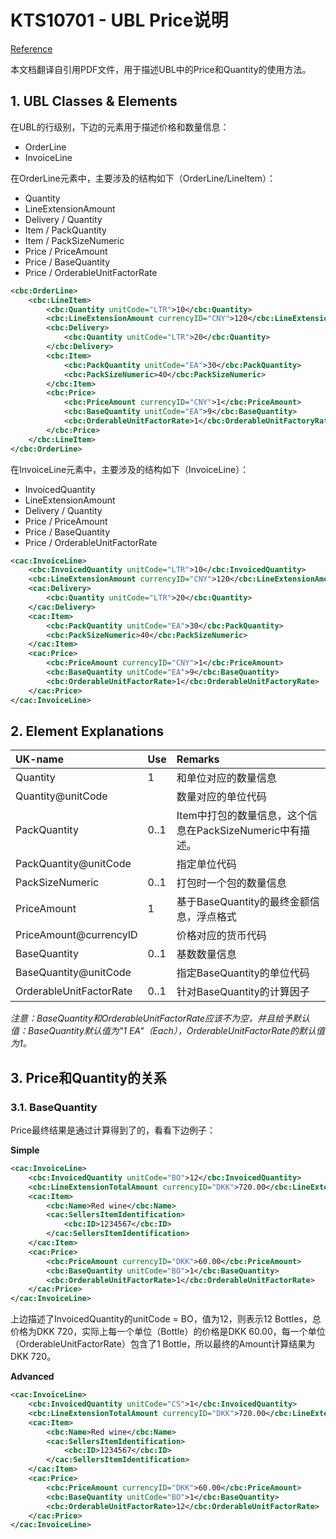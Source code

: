 # KTS10701 - UBL Price说明

[Reference](http://www.oioubl.info/documents/en/en/Guidelines/OIOUBL_GUIDE_PRICES.pdf)

本文档翻译自引用PDF文件，用于描述UBL中的Price和Quantity的使用方法。

## 1. UBL Classes & Elements

在UBL的行级别，下边的元素用于描述价格和数量信息：

* OrderLine
* InvoiceLine

在OrderLine元素中，主要涉及的结构如下（OrderLine/LineItem）：

* Quantity
* LineExtensionAmount
* Delivery / Quantity
* Item / PackQuantity
* Item / PackSizeNumeric
* Price / PriceAmount
* Price / BaseQuantity
* Price / OrderableUnitFactorRate

```xml
<cbc:OrderLine>
    <cbc:LineItem>
        <cbc:Quantity unitCode="LTR">10</cbc:Quantity>
        <cbc:LineExtensionAmount currencyID="CNY">120</cbc:LineExtensionAmount>
        <cbc:Delivery>
            <cbc:Quantity unitCode="LTR">20</cbc:Quantity>
        </cbc:Delivery>
        <cbc:Item>
            <cbc:PackQuantity unitCode="EA">30</cbc:PackQuantity>                
            <cbc:PackSizeNumeric>40</cbc:PackSizeNumeric>
        </cbc:Item>
        <cbc:Price>
            <cbc:PriceAmount currencyID="CNY">1</cbc:PriceAmount>
            <cbc:BaseQuantity unitCode="EA">9</cbc:BaseQuantity>
            <cbc:OrderableUnitFactorRate>1</cbc:OrderableUnitFactoryRate>
        </cbc:Price>
    </cbc:LineItem>
</cbc:OrderLine>
```

在InvoiceLine元素中，主要涉及的结构如下（InvoiceLine）：

* InvoicedQuantity
* LineExtensionAmount
* Delivery / Quantity
* Price / PriceAmount
* Price / BaseQuantity
* Price / OrderableUnitFactorRate

```xml
<cac:InvoiceLine>
    <cbc:InvoicedQuantity unitCode="LTR">10</cbc:InvoicedQuantity>
    <cbc:LineExtensionAmount currencyID="CNY">120</cbc:LineExtensionAmount>
    <cac:Delivery>
        <cbc:Quantity unitCode="LTR">20</cbc:Quantity>
    </cac:Delivery>
    <cac:Item>
        <cbc:PackQuantity unitCode="EA">30</cbc:PackQuantity>
        <cbc:PackSizeNumeric>40</cbc:PackSizeNumeric>
    </cac:Item>
    <cac:Price>
        <cbc:PriceAmount currencyID="CNY">1</cbc:PriceAmount>
        <cbc:BaseQuantity unitCode="EA">9</cbc:BaseQuantity>
        <cbc:OrderableUnitFactorRate>1</cbc:OrderableUnitFactoryRate>
    </cac:Price>
</cac:InvoiceLine>
```

## 2. Element Explanations

| UK-name | Use | Remarks |
| :--- | :--- | :--- |
| Quantity | 1 | 和单位对应的数量信息 |
| Quantity@unitCode |  | 数量对应的单位代码 |
| PackQuantity | 0..1 | Item中打包的数量信息，这个信息在PackSizeNumeric中有描述。 |
| PackQuantity@unitCode |  | 指定单位代码 |
| PackSizeNumeric | 0..1 | 打包时一个包的数量信息 |
| PriceAmount | 1 | 基于BaseQuantity的最终金额信息，浮点格式 |
| PriceAmount@currencyID |  | 价格对应的货币代码 |
| BaseQuantity | 0..1 | 基数数量信息 |
| BaseQuantity@unitCode |  | 指定BaseQuantity的单位代码 |
| OrderableUnitFactorRate | 0..1 | 针对BaseQuantity的计算因子 |

_注意：BaseQuantity和OrderableUnitFactorRate应该不为空，并且给予默认值：BaseQuantity默认值为"1 EA"（Each），OrderableUnitFactorRate的默认值为1。_

## 3. Price和Quantity的关系

### 3.1. BaseQuantity

Price最终结果是通过计算得到了的，看看下边例子：

**Simple**

```xml
<cac:InvoiceLine>
    <cbc:InvoicedQuantity unitCode="BO">12</cbc:InvoicedQuantity>
    <cbc:LineExtensionTotalAmount currencyID="DKK">720.00</cbc:LineExtensionTotalAmount>
    <cac:Item>
        <cbc:Name>Red wine</cbc:Name>
        <cac:SellersItemIdentification>
            <cbc:ID>1234567</cbc:ID>
        </cac:SellersItemIdentification>
    </cac:Item>
    <cac:Price>
        <cbc:PriceAmount currencyID="DKK">60.00</cbc:PriceAmount>
        <cbc:BaseQuantity unitCode="BO">1</cbc:BaseQuantity>
        <cbc:OrderableUnitFactorRate>1</cbc:OrderableUnitFactorRate>
    </cac:Price>
</cac:InvoiceLine>
```

上边描述了InvoicedQuantity的unitCode = BO，值为12，则表示12 Bottles，总价格为DKK 720，实际上每一个单位（Bottle）的价格是DKK 60.00，每一个单位（OrderableUnitFactorRate）包含了1 Bottle，所以最终的Amount计算结果为DKK 720。

**Advanced**

```xml
<cac:InvoiceLine>
    <cbc:InvoicedQuantity unitCode="CS">1</cbc:InvoicedQuantity>
    <cbc:LineExtensionTotalAmount currencyID="DKK">720.00</cbc:LineExtensionTotalAmount>
    <cac:Item>
        <cbc:Name>Red wine</cbc:Name>
        <cac:SellersItemIdentification>
            <cbc:ID>1234567</cbc:ID>
        </cac:SellersItemIdentification>
    </cac:Item>
    <cac:Price>
        <cbc:PriceAmount currencyID="DKK">60.00</cbc:PriceAmount>
        <cbc:BaseQuantity unitCode="BO">1</cbc:BaseQuantity>
        <cbc:OrderableUnitFactorRate>12</cbc:OrderableUnitFactorRate>
    </cac:Price>
</cac:InvoiceLine>
```



